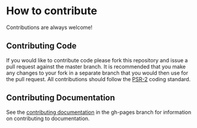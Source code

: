 # How  to contribute
Contributions are always welcome!

## Contributing Code
If you would like to contribute code please fork this repository and issue a
pull request against the master branch. It is recommended that you make any
changes to your fork in a separate branch that you would then use for the pull
request. All contributions should follow the
[PSR-2](http://www.php-fig.org/psr/psr-2/) coding standard.

## Contributing Documentation
See the
[contributing documentation](https://github.com/jamesiarmes/php-ews/blob/gh-pages/CONTRIBUTING.md)
in the gh-pages branch for information on contributing to documentation.
